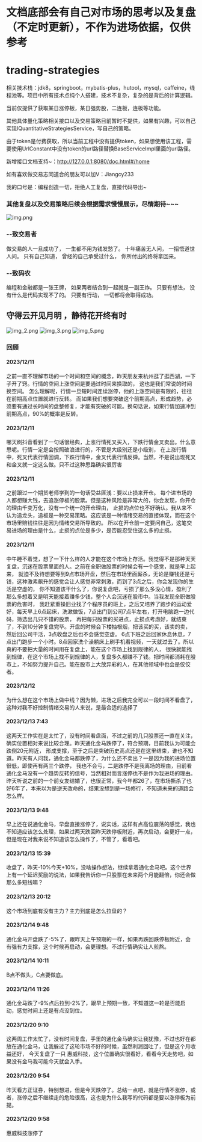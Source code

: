 # 文档底部会有自己对市场的思考以及复盘（不定时更新），不作为进场依据，仅供参考

# trading-strategies

相关技术栈：jdk8，springboot，mybatis-plus，hutool，mysql，caffeine，线程池等。项目中所有技术点纯个人搭建，技术不复杂，复杂的是背后的计算逻辑。

当前仅提供了获取某日涨停板，某日强势股，二连板，连板等功能。

其他具体量化策略相关接口以及交易策略目前暂时不提供，如果有兴趣，可以自己实现IQuantitativeStrategiesService，写自己的策略。

由于token是付费获取，所以当前工程中没有提供token，如果想使用该工程，需要使用UrlConstant中没有token的url路径替换BaseServiceImpl里面的url路径。

新增接口文档支持~：http://127.0.0.1:8080/doc.html#/home

如有喜欢做交易志同道合的朋友可以加V：Jiangcy233

我的口号是：编程创造一切，拒绝人工复盘，直接代码导出~

### 其他复盘以及交易策略后续会根据需求慢慢展示，尽情期待~~~

![img.png](img.png)

### --致交易者

做交易的人一旦成功了，
一生都不用为钱发愁了。
十年痛苦无人问，
一招悟道世人问。
只有自己知道，
曾经的自己承受过什么，
你所付出的终将拿回来。

### --致码农

编程和金融都是一张王牌，
如果两者结合到一起就是一副王炸。
只要有想法，
没有什么是代码实现不了的。
只要有行动，
一切都将会取得成功。

## 守得云开见月明 ，静待花开终有时

![img_2.png](img_2.png)
![img_3.png](img_3.png)
![img_5.png](img_5.png)


### 回顾
#### 2023/12/11 
之前一直不理解市场的一个时间和空间的概念，昨天朋友来杭州逛了逛西湖，一下子开了窍。行情的空间上涨空间是要通过时间来换取的， 这也是我们常说的时间换空间。
怎么理解呢，行情一旦短时间连续涨停，他的上涨空间是有限的，往往在前期高点位置就进行反转。
而如果我们想要突破这个前期高点，形成趋势，必须要有通过长时间的盘整修复，才能有突破的可能。换句话说，如果行情加速冲到前期高点，90%的概率是反转。
#### 2023/12/11
哪天刷抖音看到了一句话很经典，上涨行情死叉买入，下跌行情金叉卖出。什么意思呢。行情一定是会按照破浪进行的，不管是大级别还是小级别，
在上涨行情中，死叉代表行情回调，下跌行情中，金叉代表行情反弹。当然，不是说出现死叉和金叉就一定这么做。只不过这种思路确实很厉害
#### 2023/12/11
之前跟过一个期货老师学到的一句话受益匪浅：要以止损来开仓。
每个进市场的人都想赚大钱，去追涨停板的股票。但是这种风险是非常大的，你会发现，你开仓的理由千变万化，没有一个统一的开仓理由，
止损的点位也不好确认。我从来不认为追龙头，追板是一种交易策略。这应该是一种情绪交易的直接体现，而在这个市场里赔钱往往是因为情绪交易所导致的。
所以在开仓前一定要问自己，这笔交易进场的理由是什么，止损的点位是多少，是否能忍受住这么多的止损。
#### 2023/12/11
中午睡不着觉，想了一下什么样的人才能在这个市场上存活。我觉得不是那种天天复盘，沉迷在股票里面的人。之前在全职做股票的时候会有一个感觉，就是早上起来，
就迫不及待想要等到9点市场开盘，然后在市场里面厮杀，无论是赚钱还是亏钱，这种激素飙升的感觉会让人感觉非常刺激，而到了3点之后，你会发现你的生活是空虚的，
你不知道该干什么了，你说复盘吧，亏损了那么多没心情，盈利了那么多想着又是明天能接着赚多少钱，整个人会沉迷在股市中。当我发现全职做股票的危害时，
我赶紧重操旧业找了个程序员的班上，之后又培养了跑步的运动爱好，每天早上6点起床，洗漱做饭，7点出门到公司7点半左右，打开电脑跑一边代码，筛选出几只不错的股票，
再把每只股票的买进点，止损点考虑好，就结束了，不到10分钟复盘完毕。开盘的时候会下楼抽根烟，把该买的买，该卖的卖，然后回公司干活，3点收盘之后也不会感觉空虚。
6点下班之后回家休息休息，7点出门跑步一个小时。8点回家洗个澡躺床上刷手机看视频，一天就过去了。所以真的不要把大量的时间用在复盘上，能在这个市场上找到规律的人，
很快就能找到规律，在这个市场上找不到规律的人，复盘多久都赚不了钱。把时间都消耗在股市上，不如努力提升自己。能在股市上大放异彩的人，在其他领域中也会是佼佼者。
#### 2023/12/12
为什么想在这个市场上做中线？因为懒，进场之后我完全可以一段时间不看盘了，这种对我不好控制情绪交易的人来说，是最合适的选择了

#### 2023/12/13 7:43
这两天工作实在是太忙了，没有时间看盘面，不过之前的几只股票还一直在关注，确实位置相对来说比较合理。昨天通化金马跌停了，符合预期，目前我认为可能会跌倒20元附近，
形成支撑，至于之后是突破历史高点还是在这里结束，谁也不知道。昨天有人问我，通化金马都跌停了，为什么还不卖出？一是因为我的进场位置很低，即使再有两三个跌停，
我也不会亏，二是跌停不是我离场的理由，目前看通化金马没有一个趋势反转的信号，当然相对而言涨停也不是作为我进场的理由。
昨天听说之前的一个前女友结婚了，也很正常，我今年都26了，在市场撕杀了也好6年了，本来以为是逆天改命的，结果没想到是一场修行，不知道未来的道路会怎么样。
#### 2023/12/13 9:48
早上还在说通化金马，早盘直接涨停了，说实话，这样有点高位震荡的感觉，我也不知道应该怎么处理，如果过两天跌回昨天跌停板附近，再次启动，会更好一点，
但是现在对我来说不知道该怎么操作了，不管了，看着吧。
#### 2023/12/13 15:39
收盘了，昨天-10%今天+10%，没啥操作想法，继续拿着通化金马吧。这个世界上有一个延迟奖励的说法，如果我告诉你一只股票在未来两个月能翻倍，你还会做那么多短线嘛？
#### 2023/12/13 20:12
这个市场到底有没有主力？主力到底是怎么拉盘的？

#### 2023/12/14 9:48
通化金马开盘跌了-5%了，跟昨天上午预期的一样，如果再跌回跌停板附近，会有强有力支撑，这个时候再启动，会更理想。不过行情确实让人煎熬。
#### 2023/12/14 10:11
B点不做头，C点要做底。
#### 2023/12/14 11:26
通化金马跌了-9%点后拉到-2%了，跟早上预期一致，不知道这一轮是否能启动，感觉时间上还是有点没到位。
#### 2023/12/20 9:10
这两周工作太忙了，没有时间复盘，手里的通化金马确实让我犹豫，不过也好在都放在通化金马，让我躲过了这轮市场不好的时候，虽然利润回吐了，但是这个月收益还好，
今天复盘了一只 惠威科技，这个位置确实很看好，看看今天走势吧，如果没有金马我可能今天就会入手。
#### 2023/12/20 9:54
昨天看方正证券，特别想进，但是今天跌停了。总结一点吧，就是行情不涨停，或者，涨停之后不继续走的危险很高，这也是为什么我写的代码都是要以涨停板为前提。
#### 2023/12/20 9:58
惠威科技涨停了









































